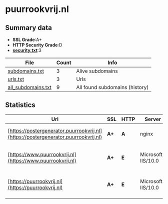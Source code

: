 

# puurrookvrij.nl
## Summary data


 - **SSL Grade**:A+
 - **HTTP Security Grade**:D
 - **[security.txt](https://www.digitaleoverheid.nl/nieuws/standaard-security-txt-nu-verplicht-voor-overheid/)**:3


| File       | Count | Info |
|------------|-------|------|
|[subdomains.txt](/data/puurrookvrij.nl/subdomains.txt)|3|Alive subdomains|
|[urls.txt](/data/puurrookvrij.nl/urls.txt)|3|Urls|
|[all_subdomains.txt](/data/puurrookvrij.nl/all_subdomains.txt)|9|All found subdomains (history)|


## Statistics


| Url | SSL | HTTP | Server | Cookie | HSTS | CORS | CTO | CSP | XFO | XXP | RP |FP| Tech |Title |
|--------|-------|-------|------|------|------|------|------|------|------|------|------|------|------|------|
|[https://postergenerator.puurrookvrij.nl](https://postergenerator.puurrookvrij.nl)| **A+**| **A**|nginx| |:white_check_mark: | | | | :white_check_mark: | :white_check_mark: | :white_check_mark: | |HSTS Nginx|Maak uw eigen PU...|
|[https://www.puurrookvrij.nl](https://www.puurrookvrij.nl)| **A+**| **E**|Microsoft-IIS/10.0| | | | | | :white_check_mark: | | :white_check_mark: | |HSTS IIS:10.0 Windows Server|Document Moved|
|[https://puurrookvrij.nl](https://puurrookvrij.nl)| **A+**| **E**|Microsoft-IIS/10.0| | | | | | :white_check_mark: | | :white_check_mark: | |HSTS IIS:10.0 Windows Server|Document Moved|

